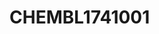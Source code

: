 <a name="material" />

# CHEMBL1741001
<script type="application/ld+json">
  {
    "@context": "https://schema.org/",
    "@type": "ChemicalSubstance",
    "http://purl.org/dc/terms/conformsTo":
      {
        "@type": "CreativeWork",
        "@id": "https://bioschemas.org/profiles/ChemicalSubstance/0.4-RELEASE/"
      },
    "@id": "https://egonw.github.io/nanowiki/nanowiki441.html#material",
    "name": "CHEMBL1741001",
    "sameAs": "http://127.0.0.1/mediawiki/index.php/Special:URIResolver/CHEMBL1741001"
  }
</script>


